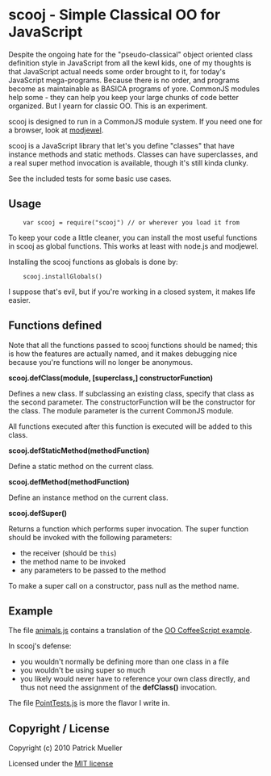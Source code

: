 scooj - Simple Classical OO for JavaScript
===============================================================================

Despite the ongoing hate for the "pseudo-classical" object oriented
class definition style in JavaScript from all the kewl kids, one of my
thoughts is that JavaScript actual needs some order brought to it, for
today's JavaScript mega-programs.  Because there is no order, and
programs become as maintainable as BASICA programs of yore. CommonJS
modules help some - they can help you keep your large chunks of code
better organized.  But I yearn for classic OO.  This is an experiment.

scooj is designed to run in a CommonJS module system.  If you need
one for a browser, look at 
[modjewel](https://github.com/pmuellr/modjewel). 

scooj is a JavaScript library that let's you define "classes" that have
instance methods and static methods.  Classes can have superclasses, and
a real super method invocation is available, though it's still kinda clunky.

See the included tests for some basic use cases.

Usage
-------------------------------------------------------------------------------

        var scooj = require("scooj") // or wherever you load it from

To keep your code a little cleaner, you can install the most useful functions
in scooj as global functions.  This works at least with node.js and modjewel.

Installing the scooj functions as globals is done by:

        scooj.installGlobals()
    
I suppose that's evil, but if you're working in a closed system, it makes life
easier.

Functions defined
-------------------------------------------------------------------------------

Note that all the functions passed to scooj functions should be named; this
is how the features are actually named, and it makes debugging nice because
you're functions will no longer be anonymous.

**scooj.defClass(module, [superclass,] constructorFunction)**

Defines a new class.  If subclassing an existing class, specify that
class as the second parameter.  The constructorFunction will be the
constructor for the class.  The module parameter is the current CommonJS
module.

All functions executed after this function is executed will be added to this
class.

**scooj.defStaticMethod(methodFunction)**

Define a static method on the current class.

**scooj.defMethod(methodFunction)**

Define an instance method on the current class.

**scooj.defSuper()**

Returns a function which performs super invocation.  The super
function should be invoked with the following parameters:

* the receiver (should be `this`) 
* the method name to be invoked 
* any parameters to be passed to the method

To make a super call on a constructor, pass null as the method name.

Example
-------------------------------------------------------------------------------

The file [animals.js](test/animals.js) contains a translation of the
[OO CoffeeScript example](http://jashkenas.github.com/coffee-script/#classes).

In scooj's defense:

* you wouldn't normally be defining more than one class in a file
* you wouldn't be using super so much
* you likely would never have to reference your own class directly, and
  thus not need the assignment of the **defClass()** invocation.

The file [PointTests.js](test/sample/PointTests.js) is more the flavor I write
in.

Copyright / License
-------------------------------------------------------------------------------

Copyright (c) 2010 Patrick Mueller

Licensed under the 
[MIT license](http://www.opensource.org/licenses/mit-license.php)
